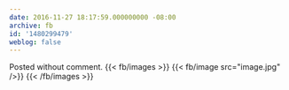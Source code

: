 ```yaml
---
date: 2016-11-27 18:17:59.000000000 -08:00
archive: fb
id: '1480299479'
weblog: false
---
```


Posted without comment.
{{< fb/images >}}
{{< fb/image src="image.jpg" />}}
{{< /fb/images >}}
